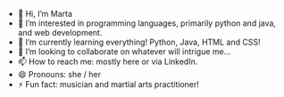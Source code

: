 - 👋 Hi, I’m Marta
- 👀 I’m interested in programming languages, primarily python and java, and web development.
- 🌱 I’m currently learning everything! Python, Java, HTML and CSS!
- 💞️ I’m looking to collaborate on whatever will intrigue me...
- 📫 How to reach me: mostly here or via LinkedIn.
- 😄 Pronouns: she / her
- ⚡ Fun fact: musician and martial arts practitioner!

<!---
MartaLZ/MartaLZ is a ✨ special ✨ repository because its `README.md` (this file) appears on your GitHub profile.
You can click the Preview link to take a look at your changes.
--->
